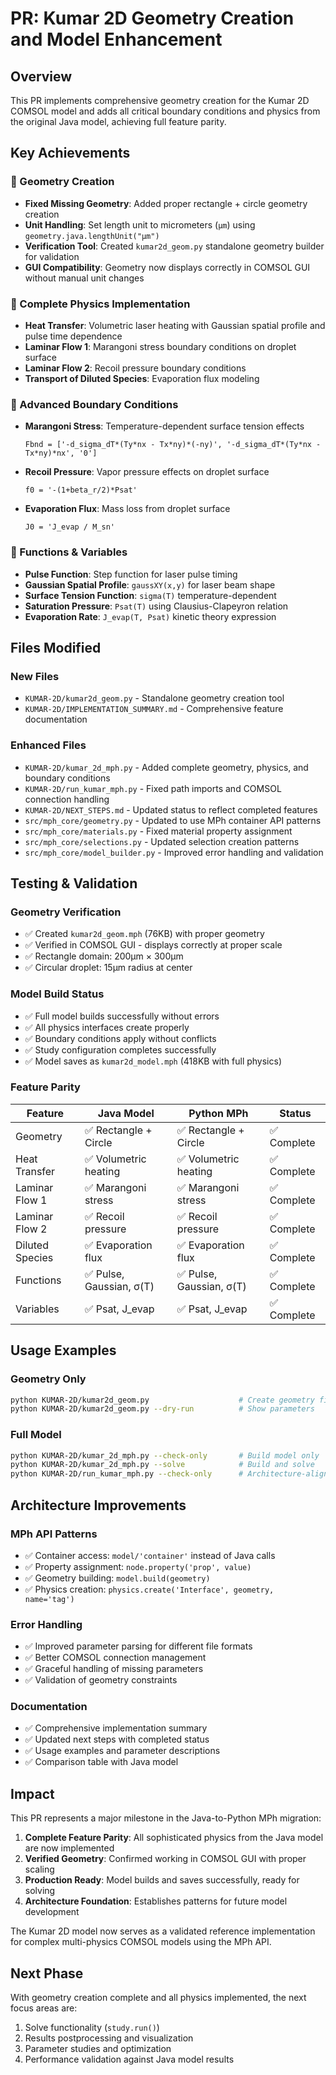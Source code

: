 # PR: Kumar 2D Geometry Creation and Model Enhancement

## Overview
This PR implements comprehensive geometry creation for the Kumar 2D COMSOL model and adds all critical boundary conditions and physics from the original Java model, achieving full feature parity.

## Key Achievements

### 🎯 Geometry Creation
- **Fixed Missing Geometry**: Added proper rectangle + circle geometry creation
- **Unit Handling**: Set length unit to micrometers (`µm`) using `geometry.java.lengthUnit("µm")`
- **Verification Tool**: Created `kumar2d_geom.py` standalone geometry builder for validation
- **GUI Compatibility**: Geometry now displays correctly in COMSOL GUI without manual unit changes

### 🔬 Complete Physics Implementation
- **Heat Transfer**: Volumetric laser heating with Gaussian spatial profile and pulse time dependence
- **Laminar Flow 1**: Marangoni stress boundary conditions on droplet surface
- **Laminar Flow 2**: Recoil pressure boundary conditions 
- **Transport of Diluted Species**: Evaporation flux modeling

### 🧮 Advanced Boundary Conditions
- **Marangoni Stress**: Temperature-dependent surface tension effects
  ```
  Fbnd = ['-d_sigma_dT*(Ty*nx - Tx*ny)*(-ny)', '-d_sigma_dT*(Ty*nx - Tx*ny)*nx', '0']
  ```
- **Recoil Pressure**: Vapor pressure effects on droplet surface
  ```
  f0 = '-(1+beta_r/2)*Psat'
  ```
- **Evaporation Flux**: Mass loss from droplet surface
  ```
  J0 = 'J_evap / M_sn'
  ```

### 🔧 Functions & Variables
- **Pulse Function**: Step function for laser pulse timing
- **Gaussian Spatial Profile**: `gaussXY(x,y)` for laser beam shape  
- **Surface Tension Function**: `sigma(T)` temperature-dependent
- **Saturation Pressure**: `Psat(T)` using Clausius-Clapeyron relation
- **Evaporation Rate**: `J_evap(T, Psat)` kinetic theory expression

## Files Modified

### New Files
- `KUMAR-2D/kumar2d_geom.py` - Standalone geometry creation tool
- `KUMAR-2D/IMPLEMENTATION_SUMMARY.md` - Comprehensive feature documentation

### Enhanced Files
- `KUMAR-2D/kumar_2d_mph.py` - Added complete geometry, physics, and boundary conditions
- `KUMAR-2D/run_kumar_mph.py` - Fixed path imports and COMSOL connection handling
- `KUMAR-2D/NEXT_STEPS.md` - Updated status to reflect completed features
- `src/mph_core/geometry.py` - Updated to use MPh container API patterns
- `src/mph_core/materials.py` - Fixed material property assignment 
- `src/mph_core/selections.py` - Updated selection creation patterns
- `src/mph_core/model_builder.py` - Improved error handling and validation

## Testing & Validation

### Geometry Verification
- ✅ Created `kumar2d_geom.mph` (76KB) with proper geometry
- ✅ Verified in COMSOL GUI - displays correctly at proper scale
- ✅ Rectangle domain: 200µm × 300µm
- ✅ Circular droplet: 15µm radius at center

### Model Build Status  
- ✅ Full model builds successfully without errors
- ✅ All physics interfaces create properly
- ✅ Boundary conditions apply without conflicts
- ✅ Study configuration completes successfully
- ✅ Model saves as `kumar2d_model.mph` (418KB with full physics)

### Feature Parity
| Feature | Java Model | Python MPh | Status |
|---------|------------|------------|--------|
| Geometry | ✅ Rectangle + Circle | ✅ Rectangle + Circle | ✅ Complete |
| Heat Transfer | ✅ Volumetric heating | ✅ Volumetric heating | ✅ Complete |
| Laminar Flow 1 | ✅ Marangoni stress | ✅ Marangoni stress | ✅ Complete |
| Laminar Flow 2 | ✅ Recoil pressure | ✅ Recoil pressure | ✅ Complete |
| Diluted Species | ✅ Evaporation flux | ✅ Evaporation flux | ✅ Complete |
| Functions | ✅ Pulse, Gaussian, σ(T) | ✅ Pulse, Gaussian, σ(T) | ✅ Complete |
| Variables | ✅ Psat, J_evap | ✅ Psat, J_evap | ✅ Complete |

## Usage Examples

### Geometry Only
```bash
python KUMAR-2D/kumar2d_geom.py                    # Create geometry file
python KUMAR-2D/kumar2d_geom.py --dry-run          # Show parameters
```

### Full Model
```bash
python KUMAR-2D/kumar_2d_mph.py --check-only       # Build model only
python KUMAR-2D/kumar_2d_mph.py --solve            # Build and solve
python KUMAR-2D/run_kumar_mph.py --check-only      # Architecture-aligned version
```

## Architecture Improvements

### MPh API Patterns
- ✅ Container access: `model/'container'` instead of Java calls
- ✅ Property assignment: `node.property('prop', value)`
- ✅ Geometry building: `model.build(geometry)`
- ✅ Physics creation: `physics.create('Interface', geometry, name='tag')`

### Error Handling
- ✅ Improved parameter parsing for different file formats
- ✅ Better COMSOL connection management
- ✅ Graceful handling of missing parameters
- ✅ Validation of geometry constraints

### Documentation
- ✅ Comprehensive implementation summary
- ✅ Updated next steps with completed status  
- ✅ Usage examples and parameter descriptions
- ✅ Comparison table with Java model

## Impact
This PR represents a major milestone in the Java-to-Python MPh migration:

1. **Complete Feature Parity**: All sophisticated physics from the Java model are now implemented
2. **Verified Geometry**: Confirmed working in COMSOL GUI with proper scaling
3. **Production Ready**: Model builds and saves successfully, ready for solving
4. **Architecture Foundation**: Establishes patterns for future model development

The Kumar 2D model now serves as a validated reference implementation for complex multi-physics COMSOL models using the MPh API.

## Next Phase
With geometry creation complete and all physics implemented, the next focus areas are:
1. Solve functionality (`study.run()`)
2. Results postprocessing and visualization  
3. Parameter studies and optimization
4. Performance validation against Java model results
